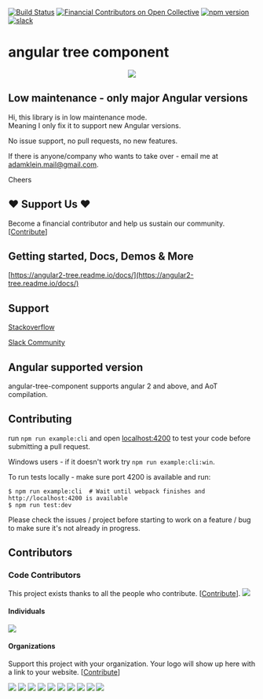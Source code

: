 [![Build Status](https://circleci.com/gh/500tech/angular-tree-component.svg?style=svg)](https://circleci.com/gh/500tech/angular-tree-component)
[![Financial Contributors on Open Collective](https://opencollective.com/angular-tree-component/all/badge.svg?label=financial+contributors)](https://opencollective.com/angular-tree-component) [![npm version](https://badge.fury.io/js/angular-tree-component.svg)](https://badge.fury.io/js/angular-tree-component)
<a href="https://angular-tree-component.herokuapp.com/"><img src="https://angular-tree-component.herokuapp.com/badge.svg" alt="slack" ></a>

# angular tree component

<p align="center">
  <a href="https://app.codefund.io/properties/628/visit-sponsor">
    <img src="https://app.codefund.io/properties/628/sponsor" />
  </a>
</p>

## Low maintenance - only major Angular versions
Hi, this library is in low maintenance mode.  
Meaning I only fix it to support new Angular versions.  

No issue support, no pull requests, no new features.  

If there is anyone/company who wants to take over - email me at adamklein.mail@gmail.com.

Cheers

## ❤️ Support Us ❤️

Become a financial contributor and help us sustain our community. [[Contribute](https://opencollective.com/angular-tree-component/contribute)]

## Getting started, Docs, Demos & More

[https://angular2-tree.readme.io/docs/](https://angular2-tree.readme.io/docs/)

## Support
[Stackoverflow](https://stackoverflow.com/questions/tagged/angular-tree-component)

[Slack Community](https://angular-tree-component.herokuapp.com/)

## Angular supported version

angular-tree-component supports angular 2 and above, and AoT compilation.

## Contributing

run `npm run example:cli` and open [localhost:4200](http://localhost:4200) to test your code before submitting a pull request.

Windows users - if it doesn't work try `npm run example:cli:win`.

To run tests locally - make sure port 4200 is available and run:

```
$ npm run example:cli  # Wait until webpack finishes and http://localhost:4200 is available
$ npm run test:dev
```

Please check the issues / project before starting to work on a feature / bug to make sure it's not already in progress.

## Contributors

### Code Contributors

This project exists thanks to all the people who contribute. [[Contribute](CONTRIBUTING.md)].
<a href="https://github.com/500tech/angular-tree-component/graphs/contributors"><img src="https://opencollective.com/angular-tree-component/contributors.svg?width=890&button=false" /></a>

#### Individuals

<a href="https://opencollective.com/angular-tree-component"><img src="https://opencollective.com/angular-tree-component/individuals.svg?width=890"></a>

#### Organizations

Support this project with your organization. Your logo will show up here with a link to your website. [[Contribute](https://opencollective.com/angular-tree-component/contribute)]

<a href="https://opencollective.com/angular-tree-component/organization/0/website"><img src="https://opencollective.com/angular-tree-component/organization/0/avatar.svg"></a>
<a href="https://opencollective.com/angular-tree-component/organization/1/website"><img src="https://opencollective.com/angular-tree-component/organization/1/avatar.svg"></a>
<a href="https://opencollective.com/angular-tree-component/organization/2/website"><img src="https://opencollective.com/angular-tree-component/organization/2/avatar.svg"></a>
<a href="https://opencollective.com/angular-tree-component/organization/3/website"><img src="https://opencollective.com/angular-tree-component/organization/3/avatar.svg"></a>
<a href="https://opencollective.com/angular-tree-component/organization/4/website"><img src="https://opencollective.com/angular-tree-component/organization/4/avatar.svg"></a>
<a href="https://opencollective.com/angular-tree-component/organization/5/website"><img src="https://opencollective.com/angular-tree-component/organization/5/avatar.svg"></a>
<a href="https://opencollective.com/angular-tree-component/organization/6/website"><img src="https://opencollective.com/angular-tree-component/organization/6/avatar.svg"></a>
<a href="https://opencollective.com/angular-tree-component/organization/7/website"><img src="https://opencollective.com/angular-tree-component/organization/7/avatar.svg"></a>
<a href="https://opencollective.com/angular-tree-component/organization/8/website"><img src="https://opencollective.com/angular-tree-component/organization/8/avatar.svg"></a>
<a href="https://opencollective.com/angular-tree-component/organization/9/website"><img src="https://opencollective.com/angular-tree-component/organization/9/avatar.svg"></a>

